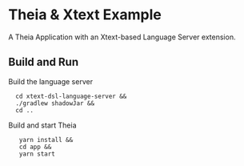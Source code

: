 # Theia & Xtext Example

A Theia Application with an Xtext-based Language Server extension.

## Build and Run

Build the language server
```
  cd xtext-dsl-language-server &&
  ./gradlew shadowJar &&
  cd ..
```

Build and start Theia
```
   yarn install &&
   cd app &&
   yarn start
```
